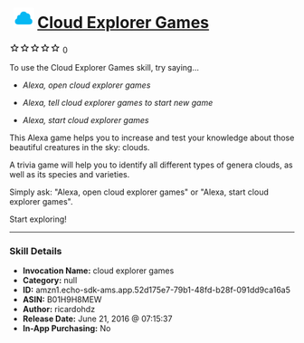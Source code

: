 # &nbsp;<img src="skill_icon" alt="Cloud Explorer Games icon" width="36"> [Cloud Explorer Games](http://alexa.amazon.com/#skills/amzn1.echo-sdk-ams.app.52d175e7-79b1-48fd-b28f-091dd9ca16a5)
![0 stars](../../images/ic_star_border_black_18dp_1x.png)![0 stars](../../images/ic_star_border_black_18dp_1x.png)![0 stars](../../images/ic_star_border_black_18dp_1x.png)![0 stars](../../images/ic_star_border_black_18dp_1x.png)![0 stars](../../images/ic_star_border_black_18dp_1x.png) 0

To use the Cloud Explorer Games skill, try saying...

* *Alexa, open cloud explorer games*

* *Alexa, tell cloud explorer games to start new game*

* *Alexa, start cloud explorer games*

This Alexa game helps you to increase and test your knowledge about those beautiful creatures in the sky: clouds.

A trivia game will help you to identify all different types of genera clouds, as well as its species and varieties.

Simply ask:
"Alexa, open cloud explorer games" or "Alexa, start cloud explorer games".

Start exploring!

***

### Skill Details

* **Invocation Name:** cloud explorer games
* **Category:** null
* **ID:** amzn1.echo-sdk-ams.app.52d175e7-79b1-48fd-b28f-091dd9ca16a5
* **ASIN:** B01H9H8MEW
* **Author:** ricardohdz
* **Release Date:** June 21, 2016 @ 07:15:37
* **In-App Purchasing:** No
